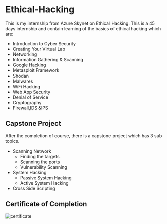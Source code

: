 # Ethical-Hacking

This is my internship from Azure Skynet on Ethical Hacking. This is a 45 days internship and contain learning of the basics of ethical hacking which are:
* Introduction to Cyber Security
* Creating Your Virtual Lab
* Networking
* Information Gathering & Scanning
* Google Hacking
* Metasploit Framework
* Shodan
* Malwares
* WiFi Hacking
* Web App Security
* Denial of Service
* Cryptography
* Firewall,IDS &IPS

## Capstone Project

After the completion of course, there is a capstone project which has 3 sub topics.
* Scanning Network
  * Finding the targets
  * Scanning the ports
  * Vulnerability Scanning
* System Hacking
  * Passive System Hacking
  * Active System Hacking
* Cross Side Scripting

## Certificate of Completion
![certificate](Certificate.png)
